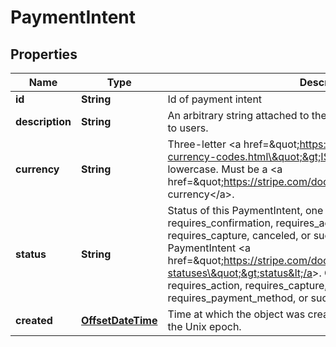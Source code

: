 
# PaymentIntent

## Properties
Name | Type | Description | Notes
------------ | ------------- | ------------- | -------------
**id** | **String** | Id of payment intent |  [optional]
**description** | **String** | An arbitrary string attached to the object. Often useful for displaying to users. |  [optional]
**currency** | **String** | Three-letter &lt;a href&#x3D;\&quot;https://www.iso.org/iso-4217-currency-codes.html\&quot;&gt;ISO currency  code&lt;/a&gt;, in lowercase. Must be a &lt;a href&#x3D;\&quot;https://stripe.com/docs/currencies\&quot;&gt;supported  currency&lt;/a&gt;. |  [optional]
**status** | **String** | Status of this PaymentIntent, one of requires_payment_method,  requires_confirmation, requires_action, processing,  requires_capture, canceled, or succeeded. Read more about each  PaymentIntent &lt;a href&#x3D;\&quot;https://stripe.com/docs/payments/intents#intent-statuses\&quot;&gt;status&lt;/a&gt;.  One of: canceled, processing, requires_action,  requires_capture, requires_confirmation, requires_payment_method,  or succeeded. |  [optional]
**created** | [**OffsetDateTime**](OffsetDateTime.md) | Time at which the object was created. Measured in seconds since the Unix epoch. |  [optional]



